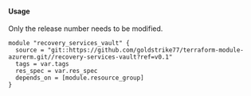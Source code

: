 #### Usage
Only the release number needs to be modified.
```hcl
module "recovery_services_vault" {
  source = "git::https://github.com/goldstrike77/terraform-module-azurerm.git//recovery-services-vault?ref=v0.1"
  tags = var.tags
  res_spec = var.res_spec
  depends_on = [module.resource_group]
}
```